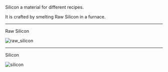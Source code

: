 Silicon a material for different recipes.

It is crafted by smelting Raw Silicon in a furnace.

***
Raw Silicon

![raw_silicon](https://github.com/Affehund/airplanesmod/blob/master/images-wiki/raw_silicon.png)

***
Silicon

![silicon](https://github.com/Affehund/airplanesmod/blob/master/images-wiki/silicon.png)
